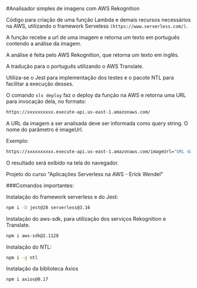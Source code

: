 #Analisador simples de imagens com AWS Rekognition

Código para criação de uma função Lambda e demais recursos necessários na AWS, utilizando o framework Serveless `(https://www.serverless.com/)`.

A função recebe a url de uma imagem e retorna um texto em português contendo a análise da imagem.

A análise é feita pelo AWS Rekognition, que retorna um texto em inglês.

A tradução para o português utilizando o AWS Translate.

Utiliza-se o Jest para implementação dos testes e o pacote NTL para facilitar a execução desses.

O comando `sls deploy` faz o deploy da função na AWS e retorna uma URL para invocação dela, no formato: 

```bash
https://xxxxxxxxxx.execute-api.us-east-1.amazonaws.com/
```
A URL da imagem a ser analisada deve ser informada como query string. O nome do parâmetro é imageUrl. 

Exemplo:
```bash
https://xxxxxxxxxx.execute-api.us-east-1.amazonaws.com/imageUrl="URL da imagem"
```

O resultado será exibido na tela do navegador.

Projeto do curso "Aplicações Serverless na AWS - Erick Wendel"

###Comandos importantes:

Instalação do framework serverless e do Jest:

```bash
npm i -D jest@28 serverless@3.16
```

Instalação do aws-sdk, para utilização dos serviços Rekognition e Translate.

```bash
npm i aws-sdk@2.1128 
```

Instalação do NTL:

```bash
npm i -g ntl 
```

Instalação da biblioteca Axios

```bash
npm i axios@0.17
```

